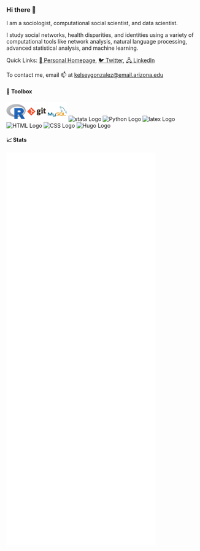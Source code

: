 ### Hi there 👋

I am a sociologist, computational social scientist, and data scientist. 

I study social networks, health disparities, and identities using a variety of computational tools like network analysis, natural language processing, advanced statistical analysis, and machine learning. 

Quick Links: [🔗 Personal Homepage](https://kelseygonzalez.github.io/), [🐦 Twitter](https://twitter.com/KelseyEGonzalez), [🖧 LinkedIn](https://www.linkedin.com/in/kelseygonzalez/)

To contact me, email 📫 at kelseygonzalez@email.arizona.edu

#### 🧰 Toolbox 

<img src="https://raw.githubusercontent.com/devicons/devicon/master/icons/r/r-original.svg" alt="R Logo" width="50" height="50"/> <img src="https://raw.githubusercontent.com/devicons/devicon/master/icons/git/git-original-wordmark.svg" alt="Git Logo" width="50" height="50"/> <img src="https://raw.githubusercontent.com/devicons/devicon/master/icons/mysql/mysql-original-wordmark.svg" alt="SQL Logo" width="50" height="50"/> <img src="https://upload.wikimedia.org/wikipedia/commons/5/5c/Stata_Logo.svg" alt="stata Logo" width="90" height="50"/> <img src="https://cdn.worldvectorlogo.com/logos/python-4.svg" alt="Python Logo" width="50" height="50"/> <img src="https://cdn.worldvectorlogo.com/logos/latex.svg" alt="latex Logo" width="50" height="50"/> <img src="https://cdn.worldvectorlogo.com/logos/html5-2.svg" alt="HTML Logo" width="50" height="50"/> <img src="https://cdn.worldvectorlogo.com/logos/css3.svg" alt="CSS Logo" width="50" height="50"/> <img src="https://d33wubrfki0l68.cloudfront.net/c38c7334cc3f23585738e40334284fddcaf03d5e/2e17c/images/hugo-logo-wide.svg" alt="Hugo Logo" width="50" height="50"/>






#### 📈 Stats 

![Metrics](https://github.com/kelseygonzalez/kelseygonzalez/raw/main/github-metrics.svg)
